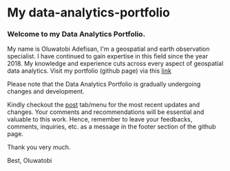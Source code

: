 # My data-analytics-portfolio
### Welcome to my Data Analytics Portfolio.

My name is Oluwatobi Adefisan, I'm a geospatial and earth observation specialist.
I have continued to gain expertise in this field since the year 2018. 
My knowledge and experience cuts across every aspect of geospatial data analytics.
Visit my portfolio (github page) via this [link](https://fisanuji.github.io/data-analytics-portfolio/)

Please note that the Data Analytics Portfolio is gradually undergoing changes and development. 

Kindly checkout the [post](https://fisanuji.github.io/data-analytics-portfolio/recent-posts.html) tab/menu for the most recent updates and changes. 
Your comments and recommendations will be essential and valuable to this work. 
Hence, remember to leave your feedbacks, comments, inquiries, etc. as a message in the footer section of the github page. 

Thank you very much. 

Best,
Oluwatobi


